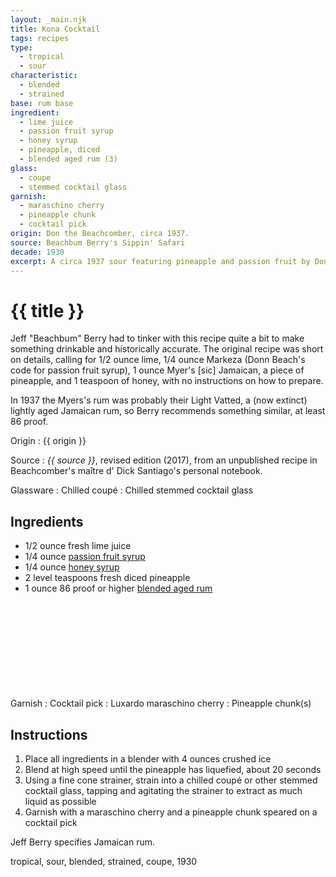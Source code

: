 ```yaml
---
layout: _main.njk
title: Kona Cocktail
tags: recipes
type: 
  - tropical
  - sour
characteristic:
  - blended
  - strained
base: rum base
ingredient:
  - lime juice
  - passion fruit syrup
  - honey syrup
  - pineapple, diced
  - blended aged rum (3)
glass:
  - coupe
  - stemmed cocktail glass
garnish:
  - maraschino cherry
  - pineapple chunk
  - cocktail pick
origin: Don the Beachcomber, circa 1937.
source: Beachbum Berry's Sippin' Safari
decade: 1930
excerpt: A circa 1937 sour featuring pineapple and passion fruit by Don the Beachcomber.
---
```

<!-- markdownlint-disable MD025 -->
# {{ title }}
<!-- markdownlint-enable MD025 -->

Jeff "Beachbum" Berry had to tinker with this recipe quite a bit to make something drinkable and historically accurate. The original recipe was short on details, calling for 1/2 ounce lime, 1/4 ounce Markeza (Donn Beach's code for passion fruit syrup), 1 ounce Myer's [sic] Jamaican, a piece of pineapple, and 1 teaspoon of honey, with no instructions on how to prepare.

In 1937 the Myers's rum was probably their Light Vatted, a (now extinct) lightly aged Jamaican rum, so Berry recommends something similar, at least 86 proof.

Origin
  : {{ origin }}

Source
  : <cite><span data-pagefind-filter="Source">{{ source }}</span></cite>, revised edition (2017), from an unpublished recipe in Beachcomber's <span lang="fr">maître d'</span> Dick Santiago's personal notebook.

Glassware
  : Chilled coupé
  : Chilled stemmed cocktail glass

## Ingredients

* 1/2 ounce fresh lime juice
* 1/4 ounce [passion fruit syrup](/mixes/passion-fruit-syrup/)
* 1/4 ounce [honey syrup](/mixes/honey-syrup/)
* 2 level teaspoons fresh diced pineapple
* 1 ounce 86 proof or higher [blended aged rum](/rums/05-rum-blended-aged/) <icon-l space="1em" class="bigger" label="(3)"><span class="with-icon"><svg class="icon"><use href="/assets/images/icons/circle-3.svg#circle-3"></use></svg></span></icon-l>

Garnish
  : <span data-pagefind-filter="Garnish">Cocktail pick</span>
  : <span data-pagefind-filter="Garnish">Luxardo maraschino cherry</span>
  : <span data-pagefind-filter="Garnish">Pineapple chunk(s)</span>

## Instructions

1. Place all ingredients in a blender with 4 ounces crushed ice
2. Blend at high speed until the pineapple has liquefied, about 20 seconds
3. Using a fine cone strainer, strain into a chilled coupé or other stemmed cocktail glass, tapping and agitating the strainer to extract as much liquid as possible
4. Garnish with a maraschino cherry and a pineapple chunk speared on a cocktail pick

<tiki-callout type="note">

  Jeff Berry specifies Jamaican rum.
</tiki-callout>

<div
  class="sr-only"
  data-cat[0]="Drink"
  data-type[0]="Tropical"
  data-type[1]="Sour"
  data-char[0]="Blended"
  data-char[1]="Strained"
  data-base[0]="Rum/Cane spirits"
  data-ingredient[0]="Lime juice"
  data-ingredient[1]="Passion fruit syrup"
  data-ingredient[2]="Honey syrup"
  data-ingredient[3]="Pineapple, diced"
  data-ingredient[4]="Blended aged rum [3]"
  data-ingredient[5]="Blended aged rum, 86 proof [3]"
  data-origin[0]="Don the Beachcomber"
  data-origin[1]="Donn Beach"
  data-origin[2]="Ernest Raymond Gantt"
  data-glass[0]="Coupé"
  data-glass[1]="Cocktail glass, stemmed"
  data-garnish[0]="Maraschino cherry"
  data-decade[0]="1930"
  data-pagefind-filter="
    Category[data-cat[0]],
    Type[data-type[0]],
    Type[data-type[1]],
    Characteristic[data-char[0]],
    Characteristic[data-char[1]],
    Base[data-base[0]],
    Ingredient[data-ingredient[0]],
    Ingredient[data-ingredient[1]],
    Ingredient[data-ingredient[2]],
    Ingredient[data-ingredient[3]],
    Ingredient[data-ingredient[4]],
    Ingredient[data-ingredient[5]],
    Origin[data-origin[0]],
    Origin[data-origin[1]],
    Origin[data-origin[2]],
    Glassware[data-glass[0]],
    Glassware[data-glass[1]],
    Garnish[data-garnish[0]],
    Decade[data-decade[0]]
  "
>
</div>

<div class="keywords" aria-hidden>tropical, sour, blended, strained, coupe, 1930</div>
